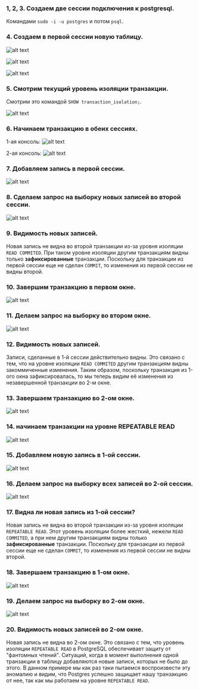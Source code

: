 ### 1, 2, 3. Создаем две сессии подключения к postgresql.
Командами ```sudo -i -u postgres``` и потом ```psql```.
### 4. Создаем в первой сессии новую таблицу.
![alt text](image-1.png)

![alt text](image-2.png)

![alt text](image-3.png)

### 5. Смотрим текущий уровень изоляции транзакции.

Смотрим это командой ```SHOW transaction_isolation;```.

![alt text](image-4.png)


### 6. Начинаем транзакцию в обеих сессиях. 

1-ая консоль:
![alt text](image-5.png)

2-ая консоль:
![alt text](image-6.png)

### 7. Добавляем запись в первой сессии.

![alt text](image-7.png)

### 8. Сделаем запрос на выборку новых записей во второй сессии.

![alt text](image-8.png)

### 9. Видимость новых записей. 

Новая запись не видна во второй транзакции из-за уровня изоляции ```READ COMMITED```. При таком уровне изоляции другим транзакциям видны только **зафиксированные** транзакции. Поскольку для транзакции из первой сессии еще не сделан ```COMMIT```, то изменения из первой сессии не видны второй. 

### 10. Завершим транзакцию в первом окне. 

![alt text](image-9.png)

### 11. Делаем запрос на выборку во втором окне. 

![alt text](image-10.png)

### 12. Видимость новых записей. 

Записи, сделанные в 1-й сессии действительно видны. Это связано с тем, что на уровне изоляции ```READ COMMITED``` другим транзакциям видны закоммиченные изменения. Таким образом, поскольку транзакция из 1-ого окна зафиксировалась, то мы теперь видим её изменения из незавершенной транзакции во 2-м окне. 

### 13. Завершаем транзакцию во 2-ом окне. 

![alt text](image-11.png)

### 14. начинаем транзакции на уровне REPEATABLE READ

![alt text](image-12.png)

### 15. Добавляем новую запись в 1-ой сессии.

![alt text](image-13.png)

### 16. Делаем запрос на выборку всех записей во 2-ой сессии.

![alt text](image-14.png)

### 17. Видна ли новая запись из 1-ой сессии?

Новая запись не видна во второй транзакции из-за уровня изоляции ```REPEATABLE READ```. Этот уровень изоляции более жесткий, нежели ```READ COMMITED```, а при нем другим транзакциям видны только **зафиксированные** транзакции. Поскольку для транзакции из первой сессии еще не сделан ```COMMIT```, то изменения из первой сессии не видны второй. 

### 18. Завершаем транзакцию в 1-ом окне. 

![alt text](image-15.png)

### 19. Делаем запрос на выборку во 2-ом окне. 

![alt text](image-16.png)

### 20. Видимость новых записей во 2-ом окне. 

Новая запись не видна во 2-ом окне. Это связано с тем, что уровень изоляции ```REPEATABLE READ``` в PostgreSQL обеспечивает защиту от "фантомных чтений". Ситуаций, когда в момент выполнения одной транзакции в таблицу добавляются новые записи, которых не было до этого. В данном примере мы как раз таки пытаемся воспроизвести эту аномалию и видим, что Postgres успешно защищает нашу транзакцию от нее, так как мы работаем на уровне ```REPEATABLE READ```.